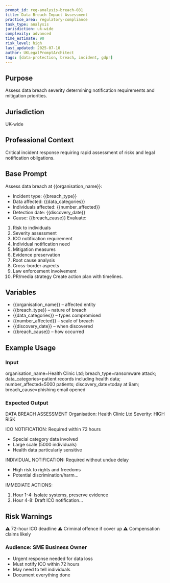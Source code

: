 ```yaml
---
prompt_id: reg-analysis-breach-081
title: Data Breach Impact Assessment
practice_area: regulatory-compliance
task_type: analysis
jurisdiction: uk-wide
complexity: advanced
time_estimate: 90
risk_level: high
last_updated: 2025-07-10
author: UKLegalPromptArchitect
tags: [data-protection, breach, incident, gdpr]
---
```


## Purpose
Assess data breach severity determining notification requirements and mitigation priorities.

## Jurisdiction
UK-wide

## Professional Context
Critical incident response requiring rapid assessment of risks and legal notification obligations.

## Base Prompt
Assess data breach at {{organisation_name}}:
- Incident type: {{breach_type}}
- Data affected: {{data_categories}}
- Individuals affected: {{number_affected}}
- Detection date: {{discovery_date}}
- Cause: {{breach_cause}}
Evaluate:
1. Risk to individuals
2. Severity assessment
3. ICO notification requirement
4. Individual notification need
5. Mitigation measures
6. Evidence preservation
7. Root cause analysis
8. Cross-border aspects
9. Law enforcement involvement
10. PR/media strategy
Create action plan with timelines.

## Variables
- {{organisation_name}} – affected entity
- {{breach_type}} – nature of breach
- {{data_categories}} – types compromised
- {{number_affected}} – scale of breach
- {{discovery_date}} – when discovered
- {{breach_cause}} – how occurred

## Example Usage
### Input
organisation_name=Health Clinic Ltd; breach_type=ransomware attack; data_categories=patient records including health data; number_affected=5000 patients; discovery_date=today at 9am; breach_cause=phishing email opened

### Expected Output
DATA BREACH ASSESSMENT
Organisation: Health Clinic Ltd
Severity: HIGH RISK

ICO NOTIFICATION: Required within 72 hours
- Special category data involved
- Large scale (5000 individuals)
- Health data particularly sensitive

INDIVIDUAL NOTIFICATION: Required without undue delay
- High risk to rights and freedoms
- Potential discrimination/harm...

IMMEDIATE ACTIONS:
1. Hour 1-4: Isolate systems, preserve evidence
2. Hour 4-8: Draft ICO notification...

## Risk Warnings
⚠️ 72-hour ICO deadline
⚠️ Criminal offence if cover up
⚠️ Compensation claims likely

### Audience: SME Business Owner
- Urgent response needed for data loss
- Must notify ICO within 72 hours
- May need to tell individuals
- Document everything done
